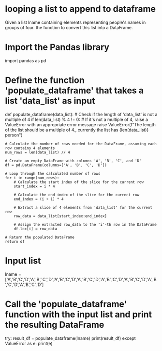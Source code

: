 # looping a list to append to dataframe
Given a list lname containing elements representing people's names in groups of four. the function to convert this list into a DataFrame.

# Import the Pandas library
import pandas as pd

# Define the function 'populate_dataframe' that takes a list 'data_list' as input
def populate_dataframe(data_list):
    # Check if the length of 'data_list' is not a multiple of 4
    if len(data_list) % 4 != 0:
        # If it's not a multiple of 4, raise a ValueError with an appropriate error message
        raise ValueError(f"The length of the list should be a multiple of 4., currently the list has {len(data_list)} person")
    
    # Calculate the number of rows needed for the DataFrame, assuming each row contains 4 elements
    num_rows = len(data_list) // 4
    
    # Create an empty DataFrame with columns 'A', 'B', 'C', and 'D'
    df = pd.DataFrame(columns=['A', 'B', 'C', 'D'])
    
    # Loop through the calculated number of rows
    for i in range(num_rows):
        # Calculate the start index of the slice for the current row
        start_index = i * 4
        
        # Calculate the end index of the slice for the current row
        end_index = (i + 1) * 4
        
        # Extract a slice of 4 elements from 'data_list' for the current row
        row_data = data_list[start_index:end_index]
        
        # Assign the extracted row_data to the 'i'-th row in the DataFrame
        df.loc[i] = row_data

    # Return the populated DataFrame
    return df

# Input list
lname = ['A','B','C','D','A','B','C','D','A','B','C','D','A','B','C','D','A','B','C','D','A','B','C','D','A','B','C','D','A','B','C','D']

# Call the 'populate_dataframe' function with the input list and print the resulting DataFrame
try:
    result_df = populate_dataframe(lname)
    print(result_df)
except ValueError as e:
    print(e)
